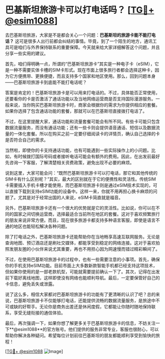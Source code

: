 # 巴基斯坦旅游卡可以打电话吗？ [[TG💪+ @esim1088](https://t.me/s/esim1088)]

去巴基斯坦旅游，大家是不是都会关心一个问题：**巴基斯坦的旅游卡能不能打电话？** 这可是很多人出行前都会纠结的事情。毕竟，到了一个陌生的地方，通讯工具可是咱们与外界保持联系的重要保障。今天就来给大家详细解答这个问题，并且分享一些实用的建议。

首先，咱们得明确一点，所谓的“巴基斯坦旅游卡”其实是一种电子卡（eSIM），它是一种不需要实体卡槽的SIM卡形式。现在市面上很多旅行者都会选择这种卡，因为它方便携带、更换便捷，而且支持多个国家和地区使用。那么，回到问题本身——巴基斯坦旅游卡到底能不能打电话呢？

答案是肯定的！巴基斯坦旅游卡是可以用来打电话的。不过，具体能否正常使用，还要看你的卡是否激活了通话功能以及当地网络运营商是否支持国际漫游服务。一般来说，当你购买巴基斯坦旅游卡时，商家会根据你的需求为你提供相应的套餐。如果你选择了包含通话功能的套餐，那就可以在巴基斯坦直接拨打电话了。

不过，在这里提醒大家，通话功能和流量套餐可能会有所不同。有些卡可能只包含数据流量服务，而没有通话功能；还有一些卡则会提供语音通话、短信以及数据流量的一体化套餐。所以在购买之前一定要仔细阅读卡的详情页，确认自己选择的卡是否符合自己的需求。

当然啦，即使你的卡支持通话功能，也有可能遇到一些实际操作上的小问题。比如，有时候拨打国际号码或者接听电话可能会有额外的费用。因此，在出发前最好先咨询一下客服，了解清楚相关资费政策，避免出现不必要的麻烦。

说到这里，大家可能会问：“既然巴基斯坦旅游卡可以打电话，那它和其他传统的SIM卡有什么区别呢？”其实，最大的区别就在于它的便携性和灵活性。传统SIM卡需要插入手机卡槽才能使用，而巴基斯坦旅游卡则是通过eSIM技术实现的，可以直接下载到支持eSIM功能的设备中。这样一来，你就不用再担心换卡麻烦的问题了。尤其是对于经常出国的人来说，eSIM卡简直就是福音。

另外，巴基斯坦旅游卡还有一个很大的优势就是它的灵活性。比如说，你可以在不同的国家之间切换运营商，选择最适合当前所在地区的套餐。这对于喜欢频繁旅行的朋友来说非常方便。而且，现在很多旅游卡都支持多种语言客服，即使是语言不通的地区也能轻松解决各种问题。

除了打电话之外，巴基斯坦旅游卡还能帮助你在当地畅享高速互联网服务。无论是查询地图、预订酒店还是刷社交媒体，都能享受到稳定的网络连接。这对于喜欢拍照发朋友圈的小伙伴来说尤其重要，再也不用担心因为网速慢而错过精彩瞬间了。

不过，在使用巴基斯坦旅游卡的过程中，也有一些需要注意的小事项。首先，确保你的手机支持eSIM功能。目前市面上大多数新款智能手机都已经支持这项技术，但如果你使用的是一部老款机型，可能就需要提前确认一下了。其次，记得在出发前下载好离线地图，这样即使没有网络也能顺利导航。最后，一定要保管好自己的卡信息，避免丢失或泄露。

说了这么多，相信大家都对巴基斯坦旅游卡的功能有了更清晰的认识了吧？总的来说，巴基斯坦旅游卡不仅能够打电话，还能提供流畅的数据流量服务，是旅途中不可或缺的好帮手。无论你是商务出差还是休闲度假，它都能让你随时随地保持联系，享受无缝衔接的通信体验。

最后，再次强调一下，如果你想了解更多关于巴基斯坦旅游卡的信息，不妨关注一下**@esim1088**的官方账号。他们提供的服务非常专业，客服也很耐心，可以帮助你解决各种疑问。希望每位计划前往巴基斯坦的朋友都能顺利享受到愉快的旅程！

[[TG💪+ @esim1088](https://t.me/s/esim1088) ![Image](https://i.postimg.cc/4NQfJmqS/Snipaste-2025-05-13-00-14-12.png)]